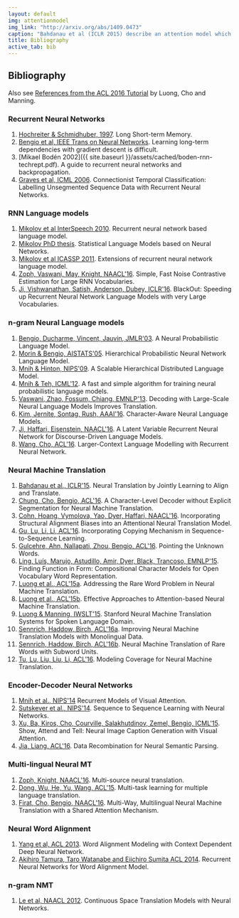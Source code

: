 ```yaml
---
layout: default
img: attentionmodel
img_link: "http://arxiv.org/abs/1409.0473"
caption: "Bahdanau et al (ICLR 2015) describe an attention model which uses a soft word alignment as part of a Recursive Neural Network based Encoder-Decoder architecture for Neural Machine Translation."
title: Bibliography
active_tab: bib
---
```


## Bibliography

Also see [References from the ACL 2016 Tutorial](https://sites.google.com/site/acl16nmt/home/references) by Luong, Cho and Manning.

### Recurrent Neural Networks

1. [Hochreiter & Schmidhuber, 1997](http://deeplearning.cs.cmu.edu/pdfs/Hochreiter97_lstm.pdf). Long Short-term Memory. 
1. [Bengio et al, IEEE Trans on Neural Networks](http://www.dsi.unifi.it/~paolo/ps/tnn-94-gradient.pdf). Learning long-term dependencies with gradient descent is difficult.
1. [Mikael Bodén 2002]({{ site.baseurl }}/assets/cached/boden-rnn-techrept.pdf). A guide to recurrent neural networks and backpropagation.
1. [Graves et al, ICML 2006](http://www.cs.toronto.edu/~graves/icml_2006.pdf). Connectionist Temporal Classification: Labelling Unsegmented Sequence Data with Recurrent Neural Networks.

### RNN Language models

1. [Mikolov et al InterSpeech 2010](http://www.fit.vutbr.cz/research/groups/speech/publi/2010/mikolov_interspeech2010_IS100722.pdf). Recurrent neural network based language model.
1. [Mikolov PhD thesis](http://www.fit.vutbr.cz/~imikolov/rnnlm/thesis.pdf). Statistical Language Models based on Neural Networks.
1. [Mikolov et al ICASSP 2011](http://www.fit.vutbr.cz/research/groups/speech/publi/2011/mikolov_icassp2011_presentation_rnnlm-extension.pdf). Extensions of recurrent neural network language model.
1. [Zoph, Vaswani, May, Knight, NAACL'16](http://www.isi.edu/natural-language/mt/simple-fast-noise.pdf). Simple, Fast Noise Contrastive Estimation for Large RNN Vocabularies. 
1. [Ji, Vishwanathan, Satish, Anderson, Dubey, ICLR'16](http://arxiv.org/pdf/1511.06909.pdf). BlackOut: Speeding up Recurrent Neural Network Language Models with very Large Vocabularies. 

### n-gram Neural Language models

1. [Bengio, Ducharme, Vincent, Jauvin, JMLR'03](http://www.jmlr.org/papers/v3/bengio03a.html). A Neural Probabilistic Language Model.
1. [Morin & Bengio, AISTATS'05](http://www.iro.umontreal.ca/~lisa/pointeurs/hierarchical-nnlm-aistats05.pdf). Hierarchical Probabilistic Neural Network Language Model. 
1. [Mnih & Hinton, NIPS'09](http://www.cs.toronto.edu/~amnih/papers/hlbl_final.pdf). A Scalable Hierarchical Distributed Language Model. 
1. [Mnih & Teh, ICML'12](http://www.cs.toronto.edu/~amnih/papers/ncelm.pdf). A fast and simple algorithm for training neural probabilistic language models. 
1. [Vaswani, Zhao, Fossum, Chiang, EMNLP'13](http://www.isi.edu/~avaswani/NCE-NPLM.pdf). Decoding with Large-Scale Neural Language Models Improves Translation. 
1. [Kim, Jernite, Sontag, Rush, AAAI'16](http://arxiv.org/pdf/1508.06615.pdf). Character-Aware Neural Language Models. 
1. [Ji, Haffari, Eisenstein, NAACL'16](http://arxiv.org/pdf/1603.01913.pdf). A Latent Variable Recurrent Neural Network for Discourse-Driven Language Models. 
1. [Wang, Cho, ACL'16](http://aclweb.org/anthology/P/P16/P16-1125.pdf). Larger-Context Language Modelling with Recurrent Neural Network. 

### Neural Machine Translation

1. [Bahdanau et al., ICLR'15](http://arxiv.org/pdf/1409.0473.pdf). Neural Translation by Jointly Learning to Align and Translate. 
1. [Chung, Cho, Bengio, ACL'16](http://arxiv.org/pdf/1603.06147.pdf). A Character-Level Decoder without Explicit Segmentation for Neural Machine Translation. 
1. [Cohn, Hoang, Vymolova, Yao, Dyer, Haffari, NAACL'16](http://arxiv.org/pdf/1601.01085.pdf). Incorporating Structural Alignment Biases into an Attentional Neural Translation Model. 
1. [Gu, Lu, Li, Li, ACL'16](http://arxiv.org/pdf/1603.06393.pdf). Incorporating Copying Mechanism in Sequence-to-Sequence Learning. 
1. [Gulcehre, Ahn, Nallapati, Zhou, Bengio, ACL'16](http://arxiv.org/pdf/1603.08148.pdf). Pointing the Unknown Words. 
1. [Ling, Luís, Marujo, Astudillo, Amir, Dyer, Black, Trancoso, EMNLP'15](http://arxiv.org/pdf/1508.02096.pdf). Finding Function in Form: Compositional Character Models for Open Vocabulary Word Representation. 
1. [Luong et al., ACL'15a](http://www.aclweb.org/anthology/P15-1002). Addressing the Rare Word Problem in Neural Machine Translation. 
1. [Luong et al., ACL'15b](http://aclweb.org/anthology/D/D15/D15-1166.pdf). Effective Approaches to Attention-based Neural Machine Translation. 
1. [Luong & Manning, IWSLT'15](http://nlp.stanford.edu/pubs/luong-manning-iwslt15.pdf). Stanford Neural Machine Translation Systems for Spoken Language Domain. 
1. [Sennrich, Haddow, Birch, ACL'16a](http://arxiv.org/pdf/1511.06709.pdf). Improving Neural Machine Translation Models with Monolingual Data. 
1. [Sennrich, Haddow, Birch, ACL'16b](http://arxiv.org/pdf/1508.07909.pdf). Neural Machine Translation of Rare Words with Subword Units. 
1. [Tu, Lu, Liu, Liu, Li, ACL'16](http://arxiv.org/pdf/1601.04811.pdf). Modeling Coverage for Neural Machine Translation. 

### Encoder-Decoder Neural Networks

1. [Mnih et al., NIPS'14](http://papers.nips.cc/paper/5542-recurrent-models-of-visual-attention.pdf) Recurrent Models of Visual Attention. 
1. [Sutskever et al., NIPS'14](http://papers.nips.cc/paper/5346-sequence-to-sequence-learning-with-neural-networks.pdf). Sequence to Sequence Learning with Neural Networks. 
1. [Xu, Ba, Kiros, Cho, Courville, Salakhutdinov, Zemel, Bengio, ICML'15](http://jmlr.org/proceedings/papers/v37/xuc15.pdf). Show, Attend and Tell: Neural Image Caption Generation with Visual Attention. 
1. [Jia, Liang, ACL'16](http://arxiv.org/pdf/1606.03622.pdf). Data Recombination for Neural Semantic Parsing. 

### Multi-lingual Neural MT

1. [Zoph, Knight, NAACL'16](http://www.isi.edu/natural-language/mt/multi-source-neural.pdf). Multi-source neural translation. 
1. [Dong, Wu, He, Yu, Wang, ACL'15](http://www.aclweb.org/anthology/P15-1166). Multi-task learning for multiple language translation. 
1. [Firat, Cho, Bengio, NAACL'16](http://arxiv.org/pdf/1601.01073.pdf). Multi-Way, Multilingual Neural Machine Translation with a Shared Attention Mechanism. 

### Neural Word Alignment

1. [Yang et al, ACL 2013](http://www.aclweb.org/anthology/P13-1017.pdf). Word Alignment Modeling with Context Dependent Deep Neural Network.
1. [Akihiro Tamura, Taro Watanabe and Eiichiro Sumita ACL 2014](http://anthology.aclweb.org/P/P14/P14-1138.pdf). Recurrent Neural Networks for Word Alignment Model.

### n-gram NMT

1. [Le et al, NAACL 2012](http://www.aclweb.org/anthology/N12-1005). Continuous Space Translation Models with Neural Networks. 

